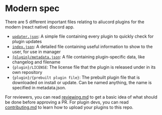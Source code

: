 # Modern spec

There are 5 different important files relating to aliucord plugins for the modern (react native) discord app.

- [`updater.json`](updater.md): A simple file containing every plugin to quickly check for plugin updates
- [`index.json`](index.md): A detailed file containing useful information to show to the user, for use in manager
- [`{plugin}/metadata.json`](metadata.md): A file containing plugin-specific data, like changelog and filename
- `{plugin}/LICENSE`: The license file that the plugin is released under in its own repository
- `{plugin}/{prebuilt plugin file}`: The prebuilt plugin file that is downloaded on install or update. Can be named anything, the name is specified in metadata.json.

For reviewers, you can read [reviewing.md](reviewing.md) to get a basic idea of what should be done before approving a PR.
For plugin devs, you can read [contributing.md](contributing.md) to learn how to upload your plugins to this repo.
